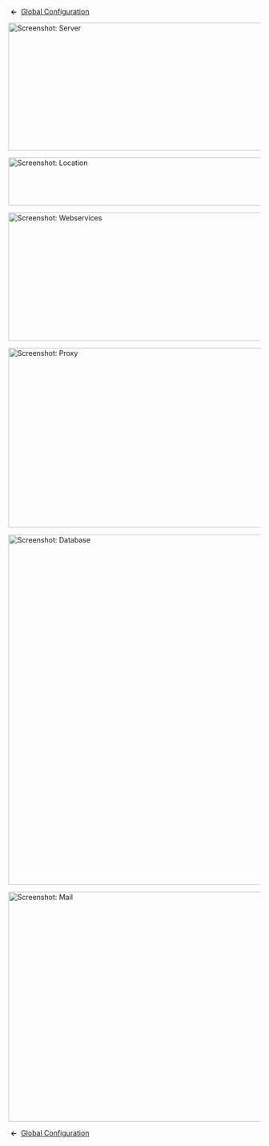 <!-- Help4.x:Site_Global_Configuration_Server -->

 **←**  [Global
Configuration](https://docs.joomla.org/Help4.x:Site_Global_Configuration/en#server "Help4.x:Site Global Configuration/en")

<img
src="https://docs.joomla.org/images/thumb/7/7d/Help-4x-Global-Configuration-server-subscreen-en.png/800px-Help-4x-Global-Configuration-server-subscreen-en.png"
decoding="async"
srcset="https://docs.joomla.org/images/thumb/7/7d/Help-4x-Global-Configuration-server-subscreen-en.png/1200px-Help-4x-Global-Configuration-server-subscreen-en.png 1.5x, https://docs.joomla.org/images/thumb/7/7d/Help-4x-Global-Configuration-server-subscreen-en.png/1600px-Help-4x-Global-Configuration-server-subscreen-en.png 2x"
data-file-width="1883" data-file-height="601" width="800" height="255"
alt="Screenshot: Server" />

<img
src="https://docs.joomla.org/images/thumb/2/29/Help-4x-Global-Configuration-server-location-subscreen-en.png/800px-Help-4x-Global-Configuration-server-location-subscreen-en.png"
decoding="async"
srcset="https://docs.joomla.org/images/thumb/2/29/Help-4x-Global-Configuration-server-location-subscreen-en.png/1200px-Help-4x-Global-Configuration-server-location-subscreen-en.png 1.5x, https://docs.joomla.org/images/thumb/2/29/Help-4x-Global-Configuration-server-location-subscreen-en.png/1600px-Help-4x-Global-Configuration-server-location-subscreen-en.png 2x"
data-file-width="1882" data-file-height="227" width="800" height="96"
alt="Screenshot: Location" />

<img
src="https://docs.joomla.org/images/thumb/2/25/Help-4x-Global-Configuration-server-webservices-subscreen-en.png/800px-Help-4x-Global-Configuration-server-webservices-subscreen-en.png"
decoding="async"
srcset="https://docs.joomla.org/images/thumb/2/25/Help-4x-Global-Configuration-server-webservices-subscreen-en.png/1200px-Help-4x-Global-Configuration-server-webservices-subscreen-en.png 1.5x, https://docs.joomla.org/images/thumb/2/25/Help-4x-Global-Configuration-server-webservices-subscreen-en.png/1600px-Help-4x-Global-Configuration-server-webservices-subscreen-en.png 2x"
data-file-width="1881" data-file-height="603" width="800" height="256"
alt="Screenshot: Webservices" />

<img
src="https://docs.joomla.org/images/thumb/6/6c/Help-4x-Global-Configuration-server-proxy-subscreen-en.png/800px-Help-4x-Global-Configuration-server-proxy-subscreen-en.png"
decoding="async"
srcset="https://docs.joomla.org/images/thumb/6/6c/Help-4x-Global-Configuration-server-proxy-subscreen-en.png/1200px-Help-4x-Global-Configuration-server-proxy-subscreen-en.png 1.5x, https://docs.joomla.org/images/thumb/6/6c/Help-4x-Global-Configuration-server-proxy-subscreen-en.png/1600px-Help-4x-Global-Configuration-server-proxy-subscreen-en.png 2x"
data-file-width="1882" data-file-height="845" width="800" height="359"
alt="Screenshot: Proxy" />

<img
src="https://docs.joomla.org/images/thumb/f/ff/Help-4x-Global-Configuration-server-database-subscreen-en.png/800px-Help-4x-Global-Configuration-server-database-subscreen-en.png"
decoding="async"
srcset="https://docs.joomla.org/images/thumb/f/ff/Help-4x-Global-Configuration-server-database-subscreen-en.png/1200px-Help-4x-Global-Configuration-server-database-subscreen-en.png 1.5x, https://docs.joomla.org/images/thumb/f/ff/Help-4x-Global-Configuration-server-database-subscreen-en.png/1600px-Help-4x-Global-Configuration-server-database-subscreen-en.png 2x"
data-file-width="1882" data-file-height="1644" width="800" height="699"
alt="Screenshot: Database" />

<img
src="https://docs.joomla.org/images/thumb/a/a8/Help-4x-Global-Configuration-server-mail-subscreen-en.png/800px-Help-4x-Global-Configuration-server-mail-subscreen-en.png"
decoding="async"
srcset="https://docs.joomla.org/images/thumb/a/a8/Help-4x-Global-Configuration-server-mail-subscreen-en.png/1200px-Help-4x-Global-Configuration-server-mail-subscreen-en.png 1.5x, https://docs.joomla.org/images/thumb/a/a8/Help-4x-Global-Configuration-server-mail-subscreen-en.png/1600px-Help-4x-Global-Configuration-server-mail-subscreen-en.png 2x"
data-file-width="1882" data-file-height="1080" width="800" height="459"
alt="Screenshot: Mail" />

 **←**  [Global
Configuration](https://docs.joomla.org/Help4.x:Site_Global_Configuration/en#server "Help4.x:Site Global Configuration/en")
